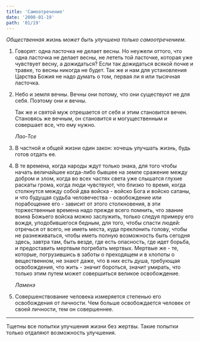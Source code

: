 ```yaml
---
title: 'Самоотречение'
date: '2000-01-19'
path: '01/19'
---
```


*Общественная жизнь может быть улучшена только самоотречением.*

1.
    Говорят: одна ласточка не делает весны. Но неужели оттого, что одна ласточка не делает весны, не лететь той ласточке, которая уже чувствует весну, а дожидаться? Если так дожидаться всякой почке и травке, то весны никогда не будет. Так же и нам для установления Царства Божия не надо думать о том, первая ли я или тысячная ласточка.

2.
    Небо и земля вечны. Вечны они потому, что они существуют не для себя. Поэтому они и вечны.

    Так же и святой муж отрешается от себя и этим становится вечен. Становясь же вечным, он становится и могущественным и совершает все, что ему нужно.

    *Лао-Тсе*

3.
    В частной и общей жизни один закон: хочешь улучшать жизнь, будь готов отдать ее.

4.
    В те времена, когда народы ждут только знака, для того чтобы начать величайшее когда-либо бывшее на земле сражение между добром и злом, когда во всех частях света уже слышатся глухие раскаты грома, когда люди чувствуют, что близко то время, когда столкнутся между собой два войска - войско Бога и войско сатаны, и что будущая судьба человечества - освобождение или порабощение его - зависит от этого столкновения, в эти торжественные времена надо прежде всего помнить, что звание воина Божьего войска можно заслужить, только следуя примеру его вождя, уподобившегося бедным, для того, чтобы спасти людей: отречься от всего, не иметь места, куда преклонить голову, чтобы не разнеживаться, чтобы иметь полную возможность быть сегодня здесь, завтра там, быть везде, где есть опасность, где идет борьба, и предоставить мертвым погребать мертвых. Мертвые же - те, которые, погрузившись в заботы о преходящем и в хлопоты о вещественном, не знают даже, что в них есть душа, требующая освобождения, что жить - значит бороться, значит умирать, что только этим путем может совершиться великое освобождение.

    *Ламенэ*

5.
    Совершенствование человека измеряется степенью его освобождения от личности. Чем больше освобождается человек от своей личности, тем он совершеннее.

---

Тщетны все попытки улучшения жизни без жертвы. Такие попытки только отдаляют возможность улучшения.
